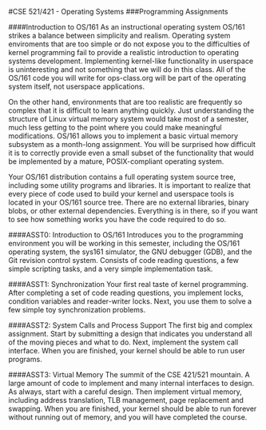 
#CSE 521/421 - Operating Systems
###Programming Assignments

####Introduction to OS/161
As an instructional operating system OS/161 strikes a balance between simplicity and realism. Operating system enviroments that are too simple or do not expose you to the difficulties of kernel programming fail to provide a realistic introduction to operating systems development. Implementing kernel-like functionality in userspace is uninteresting and not something that we will do in this class. All of the OS/161 code you will write for ops-class.org will be part of the operating system itself, not userspace applications.

On the other hand, environments that are too realistic are frequently so complex that it is difficult to learn anything quickly. Just understanding the structure of Linux virtual memory system would take most of a semester, much less getting to the point where you could make meaningful modifications. OS/161 allows you to implement a basic virtual memory subsystem as a month-long assignment. You will be surprised how difficult it is to correctly provide even a small subset of the functionality that would be implemented by a mature, POSIX-compliant operating system.

Your OS/161 distribution contains a full operating system source tree, including some utility programs and libraries. It is important to realize that every piece of code used to build your kernel and userspace tools is located in your OS/161 source tree. There are no external libraries, binary blobs, or other external dependencies. Everything is in there, so if you want to see how something works you have the code required to do so.

####ASST0: Introduction to OS/161
Introduces you to the programming environment you will be working in this semester, including the OS/161 operating system, the sys161 simulator, the GNU debugger (GDB), and the Git revision control system. Consists of code reading questions, a few simple scripting tasks, and a very simple implementation task.

####ASST1: Synchronization
Your first real taste of kernel programming. After completing a set of code reading questions, you implement locks, condition variables and reader-writer locks. Next, you use them to solve a few simple toy synchronization problems.

####ASST2: System Calls and Process Support
The first big and complex assignment. Start by submitting a design that indicates you understand all of the moving pieces and what to do. Next, implement the system call interface. When you are finished, your kernel should be able to run user programs.

####ASST3: Virtual Memory
The summit of the CSE 421/521 mountain. A large amount of code to implement and many internal interfaces to design. As always, start with a careful design. Then implement virtual memory, including address translation, TLB management, page replacement and swapping. When you are finished, your kernel should be able to run forever without running out of memory, and you will have completed the course.
